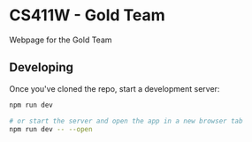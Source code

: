 # CS411W - Gold Team

Webpage for the Gold Team

## Developing

Once you've cloned the repo, start a development server:

```sh
npm run dev

# or start the server and open the app in a new browser tab
npm run dev -- --open
```
